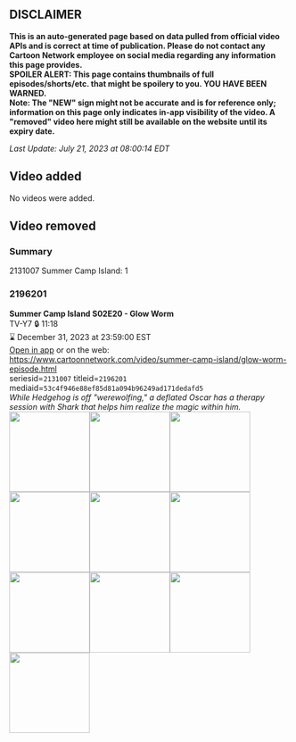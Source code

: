 ## DISCLAIMER
**This is an auto-generated page based on data pulled from official video APIs and is correct at time of publication. Please do not contact any Cartoon Network employee on social media regarding any information this page provides.**  
**SPOILER ALERT: This page contains thumbnails of full episodes/shorts/etc. that might be spoilery to you. YOU HAVE BEEN WARNED.**  
**Note: The "NEW" sign might not be accurate and is for reference only; information on this page only indicates in-app visibility of the video. A "removed" video here might still be available on the website until its expiry date.**  

_Last Update: July 21, 2023 at 08:00:14 EDT_
## Video added
No videos were added.  
## Video removed
### Summary
2131007 Summer Camp Island: 1  
### 2196201
**Summer Camp Island S02E20 - Glow Worm**  
TV-Y7 🔒 11:18  
⌛ December 31, 2023 at 23:59:00 EST  
[Open in app](https://cnvideo.sercomkc.org/redirector.html?type=cnapp&seriesid=2131007&titleid=2196201&mediaid=53c4f946e88ef85d81a094b96249ad171dedafd5) or on the web: https://www.cartoonnetwork.com/video/summer-camp-island/glow-worm-episode.html  
seriesid=`2131007` titleid=`2196201` mediaid=`53c4f946e88ef85d81a094b96249ad171dedafd5`  
_While Hedgehog is off "werewolfing," a deflated Oscar has a therapy session with Shark that helps him realize the magic within him._  
<a href="https://s3.amazonaws.com/cartoonorchestrator/2196201_001_1280x720.jpg"><img src="https://s3.amazonaws.com/cartoonorchestrator/2196201_001_640x360.jpg" height="144px" /></a><a href="https://s3.amazonaws.com/cartoonorchestrator/2196201_002_1280x720.jpg"><img src="https://s3.amazonaws.com/cartoonorchestrator/2196201_002_640x360.jpg" height="144px" /></a><a href="https://s3.amazonaws.com/cartoonorchestrator/2196201_003_1280x720.jpg"><img src="https://s3.amazonaws.com/cartoonorchestrator/2196201_003_640x360.jpg" height="144px" /></a><a href="https://s3.amazonaws.com/cartoonorchestrator/2196201_004_1280x720.jpg"><img src="https://s3.amazonaws.com/cartoonorchestrator/2196201_004_640x360.jpg" height="144px" /></a><a href="https://s3.amazonaws.com/cartoonorchestrator/2196201_005_1280x720.jpg"><img src="https://s3.amazonaws.com/cartoonorchestrator/2196201_005_640x360.jpg" height="144px" /></a><a href="https://s3.amazonaws.com/cartoonorchestrator/2196201_006_1280x720.jpg"><img src="https://s3.amazonaws.com/cartoonorchestrator/2196201_006_640x360.jpg" height="144px" /></a><a href="https://s3.amazonaws.com/cartoonorchestrator/2196201_007_1280x720.jpg"><img src="https://s3.amazonaws.com/cartoonorchestrator/2196201_007_640x360.jpg" height="144px" /></a><a href="https://s3.amazonaws.com/cartoonorchestrator/2196201_008_1280x720.jpg"><img src="https://s3.amazonaws.com/cartoonorchestrator/2196201_008_640x360.jpg" height="144px" /></a><a href="https://s3.amazonaws.com/cartoonorchestrator/2196201_009_1280x720.jpg"><img src="https://s3.amazonaws.com/cartoonorchestrator/2196201_009_640x360.jpg" height="144px" /></a><a href="https://s3.amazonaws.com/cartoonorchestrator/2196201_010_1280x720.jpg"><img src="https://s3.amazonaws.com/cartoonorchestrator/2196201_010_640x360.jpg" height="144px" /></a>
